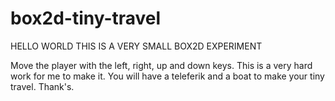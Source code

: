 # box2d-tiny-travel

HELLO WORLD
THIS IS A VERY SMALL BOX2D EXPERIMENT

Move the player with the left, right, up and down keys.
This is a very hard work for me to make it.
You will have a teleferik and a boat to make your tiny travel.
Thank's.
